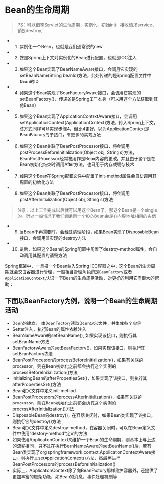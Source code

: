 # Bean的生命周期

> PS：可以借鉴Servlet的生命周期，实例化、初始init、接收请求service、销毁destroy;

- 1. 实例化一个Bean，也就是我们通常说的new

- 2. 按照Spring上下文对实例化的Bean进行配置，也就是IOC注入

- 3. 如果这个Bean实现了BeanNameAware接口，会调用它实现的setBeanName(String beanId)方法，此处传递的是Spring配置文件中Bean的ID

- 4. 如果这个Bean实现了BeanFactoryAware接口，会调用它实现的setBeanFactory()，传递的是Spring工厂本身（可以用这个方法获取到其他Bean）

- 5. 如果这个Bean实现了ApplicationContextAware接口，会调用setApplicationContext(ApplicationContext)方法，传入Spring上下文，该方式同样可以实现步骤4，但比4更好，以为ApplicationContext是BeanFactory的子接口，有更多的实现方法

- 6. 如果这个Bean关联了BeanPostProcessor接口，将会调用postProcessBeforeInitialization(Object obj, String s)方法，BeanPostProcessor经常被用作是Bean内容的更改，并且由于这个是在Bean初始化结束时调用After方法，也可用于内存或缓存技术

- 7. 如果这个Bean在Spring配置文件中配置了init-method属性会自动调用其配置的初始化方法

- 8. 如果这个Bean关联了BeanPostProcessor接口，将会调用postAfterInitialization(Object obj, String s)方法

>注意：以上工作完成以后就可以用这个Bean了，那这个Bean是一个single的，所以一般情况下我们调用同一个ID的Bean会是在内容地址相同的实例

- 9. 当Bean不再需要时，会经过清理阶段，如果Bean实现了DisposableBean接口，会调用其实现的destroy方法

- 10. 最后，如果这个Bean的Spring配置中配置了destroy-method属性，会自动调用其配置的销毁方法

Spring框架中，一旦把一个Bean纳入Spring IOC容器之中，这个Bean的生命周期就会交由容器进行管理，一般担当管理角色的是`BeanFactory`或者`ApplicationContext`,认识一下Bean的生命周期活动，对更好的利用它有很大的帮助：

## 下面以BeanFactory为例，说明一个Bean的生命周期活动

- Bean的建立， 由BeanFactory读取Bean定义文件，并生成各个实例
- Setter注入，执行Bean的属性依赖注入
- BeanNameAware的setBeanName(), 如果实现该接口，则执行其setBeanName方法
- BeanFactoryAware的setBeanFactory()，如果实现该接口，则执行其setBeanFactory方法
- BeanPostProcessor的processBeforeInitialization()，如果有关联的processor，则在Bean初始化之前都会执行这个实例的processBeforeInitialization()方法
- InitializingBean的afterPropertiesSet()，如果实现了该接口，则执行其afterPropertiesSet()方法
- Bean定义文件中定义init-method
- BeanPostProcessors的processAfterInitialization()，如果有关联的processor，则在Bean初始化之前都会执行这个实例的processAfterInitialization()方法
- DisposableBean的destroy()，在容器关闭时，如果Bean类实现了该接口，则执行它的destroy()方法
- Bean定义文件中定义destroy-method，在容器关闭时，可以在Bean定义文件中使用“destory-method”定义的方法
- 如果使用ApplicationContext来维护一个Bean的生命周期，则基本上与上边的流程相同，只不过在执行BeanNameAware的setBeanName()后，若有Bean类实现了org.springframework.context.ApplicationContextAware接口，则执行其setApplicationContext()方法，然后再进行BeanPostProcessors的processBeforeInitialization()
- 实际上，ApplicationContext除了向BeanFactory那样维护容器外，还提供了更加丰富的框架功能，如Bean的消息，事件处理机制等